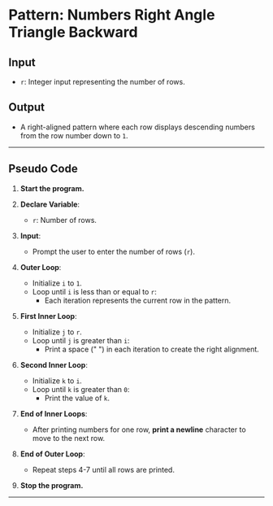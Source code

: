 # **Pattern: Numbers Right Angle Triangle Backward**

## **Input**
- `r`: Integer input representing the number of rows.

## **Output**
- A right-aligned pattern where each row displays descending numbers from the row number down to `1`.

---

## **Pseudo Code**

1. **Start the program.**

2. **Declare Variable**:
   - `r`: Number of rows.

3. **Input**:
   - Prompt the user to enter the number of rows (`r`).

4. **Outer Loop**:
   - Initialize `i` to `1`.
   - Loop until `i` is less than or equal to `r`:
     - Each iteration represents the current row in the pattern.
5. **First Inner Loop**:
   - Initialize `j` to `r`.
   - Loop until `j` is greater than `i`:
     - Print a space (" ") in each iteration to create the right alignment.

6. **Second Inner Loop**:
   - Initialize `k` to `i`.
   - Loop until `k` is greater than `0`:
     - Print the value of `k`.

7. **End of Inner Loops**:
   - After printing numbers for one row, **print a newline** character to move to the next row.

8. **End of Outer Loop**:
   - Repeat steps 4-7 until all rows are printed.

9. **Stop the program.**

---


